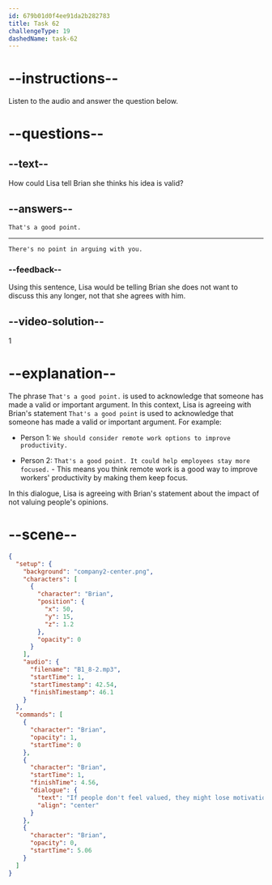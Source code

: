 ```yaml
---
id: 679b01d0f4ee91da2b282783
title: Task 62
challengeType: 19
dashedName: task-62
---
```


<!-- (Audio) Brian: If people don't feel valued, they might lose motivation, right? -->

<!-- SPEAKING -->

# --instructions--

Listen to the audio and answer the question below.

# --questions--

## --text--

How could Lisa tell Brian she thinks his idea is valid?

## --answers--

`That's a good point.`

---

`There's no point in arguing with you.`

### --feedback--

Using this sentence, Lisa would be telling Brian she does not want to discuss this any longer, not that she agrees with him.

## --video-solution--

1

# --explanation--

The phrase `That's a good point.` is used to acknowledge that someone has made a valid or important argument. In this context, Lisa is agreeing with Brian's statement `That's a good point` is used to acknowledge that someone has made a valid or important argument. For example:

- Person 1: `We should consider remote work options to improve productivity.`

- Person 2: `That's a good point. It could help employees stay more focused.` - This means you think remote work is a good way to improve workers' productivity by making them keep focus. 

In this dialogue, Lisa is agreeing with Brian's statement about the impact of not valuing people's opinions.

# --scene--

```json
{
  "setup": {
    "background": "company2-center.png",
    "characters": [
      {
        "character": "Brian",
        "position": {
          "x": 50,
          "y": 15,
          "z": 1.2
        },
        "opacity": 0
      }
    ],
    "audio": {
      "filename": "B1_8-2.mp3",
      "startTime": 1,
      "startTimestamp": 42.54,
      "finishTimestamp": 46.1
    }
  },
  "commands": [
    {
      "character": "Brian",
      "opacity": 1,
      "startTime": 0
    },
    {
      "character": "Brian",
      "startTime": 1,
      "finishTime": 4.56,
      "dialogue": {
        "text": "If people don't feel valued, they might lose motivation, right?",
        "align": "center"
      }
    },
    {
      "character": "Brian",
      "opacity": 0,
      "startTime": 5.06
    }
  ]
}
```
